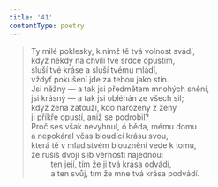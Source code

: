 ```yaml
---
title: '41'
contentType: poetry
---
```


> Ty milé poklesky, k nimž tě tvá volnost svádí,  
> když někdy na chvíli tvé srdce opustím,  
> sluší tvé kráse a sluší tvému mládí,  
> vždyť pokušení jde za tebou jako stín.  
> Jsi něžný — a tak jsi předmětem mnohých snění,  
> jsi krásný — a tak jsi obléhán ze všech sil;  
> když žena zatouží, kdo narozený z ženy  
> ji příkře opustí, aniž se podrobil?  
> Proč ses však nevyhnul, ó běda, mému domu  
> a nepokáral včas bloudící krásu svou,  
> která tě v mladistvém blouznění vede k tomu,  
> že rušíš dvojí slib věrnosti najednou:  
>          ten její, tím že ji tvá krása odvádí,  
>          a ten svůj, tím že mne tvá krása podvádí.
